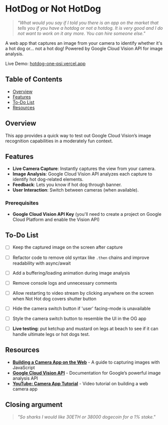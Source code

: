 # HotDog or Not HotDog

> *"What would you say if I told you there is an app on the market that tells you if you have a hotdog or not a hotdog. It is very good and I do not want to work on it any more. You can hire someone else."*

A web app that captures an image from your camera to identify whether it's a hot dog or... not a hot dog! Powered by Google Cloud Vision API for image analysis.

Live Demo: [hotdog-one-psi.vercel.app](https://hotdog-one-psi.vercel.app)

## Table of Contents
- [Overview](#overview)
- [Features](#features)
- [To-Do List](#to-do-list)
- [Resources](#resources)

## Overview

This app provides a quick way to test out Google Cloud Vision’s image recognition capabilities in a moderately fun context.

## Features

- **Live Camera Capture**: Instantly captures the view from your camera.
- **Image Analysis**: Google Cloud Vision API analyzes each capture to identify hot dog-related elements.
- **Feedback**: Lets you know if hot dog through banner.
- **User Interaction**: Switch between cameras (when available).


### Prerequisites

- **Google Cloud Vision API Key** (you'll need to create a project on Google Cloud Platform and enable the Vision API)


## To-Do List

- [ ] Keep the captured image on the screen after capture
- [ ] Refactor code to remove old syntax like `.then` chains and improve readability with async/await
- [ ] Add a buffering/loading animation during image analysis
- [ ] Remove console logs and unnecessary comments
- [ ] Allow restarting to video stream by clicking anywhere on the screen when Not Hot dog covers shutter button
- [ ] Hide the camera switch button if 'user' facing-mode is unavailable
- [ ] Style the camera switch button to resemble the UI in the OG app
- [ ] **Live testing**: put ketchup and mustard on legs at beach to see if it can handle ultimate legs or hot dogs test.


## Resources

- **[Building a Camera App on the Web](https://www.freecodecamp.org/news/build-a-camera-app-on-the-web/)** - A guide to capturing images with JavaScript
- **[Google Cloud Vision API](https://cloud.google.com/vision)** - Documentation for Google’s powerful image analysis API
- **[YouTube: Camera App Tutorial](https://www.youtube.com/watch?v=tWwCK95X6go)** - Video tutorial on building a web camera app

## Closing argument

> *"So sharks I would like 30ETH or 38000 dogecoin for a 1% stake."*